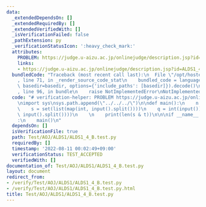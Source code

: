 ```yaml
---
data:
  _extendedDependsOn: []
  _extendedRequiredBy: []
  _extendedVerifiedWith: []
  _isVerificationFailed: false
  _pathExtension: py
  _verificationStatusIcon: ':heavy_check_mark:'
  attributes:
    PROBLEM: https://judge.u-aizu.ac.jp/onlinejudge/description.jsp?id=ALDS1_4_B
    links:
    - https://judge.u-aizu.ac.jp/onlinejudge/description.jsp?id=ALDS1_4_B
  bundledCode: "Traceback (most recent call last):\n  File \"/opt/hostedtoolcache/Python/3.10.6/x64/lib/python3.10/site-packages/onlinejudge_verify/documentation/build.py\"\
    , line 71, in _render_source_code_stat\n    bundled_code = language.bundle(stat.path,\
    \ basedir=basedir, options={'include_paths': [basedir]}).decode()\n  File \"/opt/hostedtoolcache/Python/3.10.6/x64/lib/python3.10/site-packages/onlinejudge_verify/languages/python.py\"\
    , line 96, in bundle\n    raise NotImplementedError\nNotImplementedError\n"
  code: "# verification-helper: PROBLEM https://judge.u-aizu.ac.jp/onlinejudge/description.jsp?id=ALDS1_4_B\n\
    \nimport sys\nsys.path.append(\"../../../\")\n\ndef main():\n    n = int(input())\n\
    \    s = set(list(map(int, input().split())))\n    q = int(input())\n    t = set(list(map(int,\
    \ input().split())))\n    \n    print(len(s & t))\n\n\nif __name__ == \"__main__\"\
    :\n    main()\n"
  dependsOn: []
  isVerificationFile: true
  path: Test/AOJ/ALDS1/ALDS1_4_B.test.py
  requiredBy: []
  timestamp: '2022-08-11 00:02:49+09:00'
  verificationStatus: TEST_ACCEPTED
  verifiedWith: []
documentation_of: Test/AOJ/ALDS1/ALDS1_4_B.test.py
layout: document
redirect_from:
- /verify/Test/AOJ/ALDS1/ALDS1_4_B.test.py
- /verify/Test/AOJ/ALDS1/ALDS1_4_B.test.py.html
title: Test/AOJ/ALDS1/ALDS1_4_B.test.py
---
```

